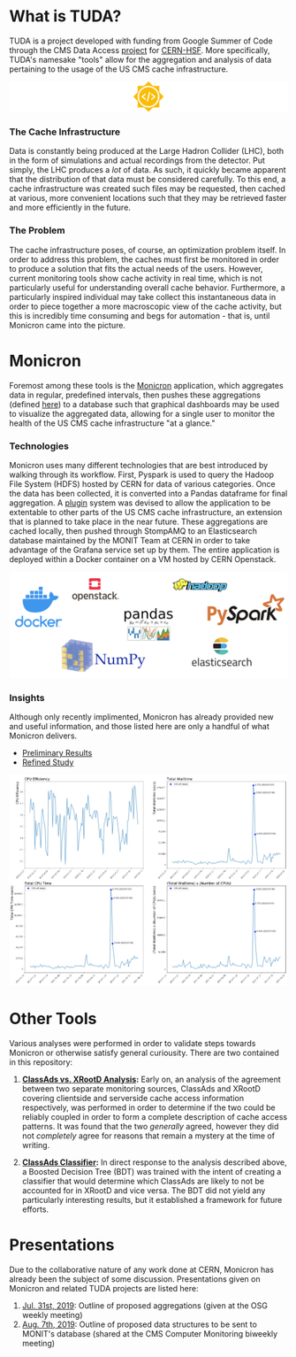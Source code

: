 # What is TUDA?

TUDA is a project developed with funding from Google Summer of Code through the CMS Data Access 
[project](https://summerofcode.withgoogle.com/projects/#5810325671116800) for [CERN-HSF](http://hepsoftwarefoundation.org/). More specifically, TUDA's namesake "tools" allow for the aggregation and analysis of data pertaining to the usage of the US CMS cache infrastructure.

![GSoC Logo](assets/gsoc.png)

### The Cache Infrastructure
Data is constantly being produced at the Large Hadron Collider (LHC), both in the form of simulations and actual recordings from the detector. Put simply, the LHC produces a _lot_ of data. As such, it quickly became apparent that the distribution of that data must be considered carefully. To this end, a cache infrastructure was created such files may be requested, then cached at various, more convenient locations such that they may be retrieved faster and more efficiently in the future.

### The Problem
The cache infrastructure poses, of course, an optimization problem itself. In order to address this problem, the caches must first be monitored in order to produce a solution that fits the actual needs of the users. However, current monitoring tools show cache activity in real time, which is not particularly useful for understanding overall cache behavior. Furthermore, a particularly inspired individual may take collect this instantaneous data in order to piece together a more macroscopic view of the cache activity, but this is incredibly time consuming and begs for automation - that is, until Monicron came into the picture.

# Monicron
Foremost among these tools is the [Monicron](https://github.com/jkguiang/tuda/tree/master/monit) application, which aggregates data in regular, predefined intervals, then pushes these aggregations (defined [here](https://github.com/jkguiang/tuda/tree/master/monit/notebooks)) to a database such that graphical dashboards may be used to visualize the aggregated data, allowing for a single user to monitor the health of the US CMS cache infrastructure "at a glance."

### Technologies
Monicron uses many different technologies that are best introduced by walking through its workflow. First, Pyspark is used to query the Hadoop File System (HDFS) hosted by CERN for data of various categories. Once the data has been collected, it is converted into a Pandas dataframe for final aggregation. A [plugin](https://github.com/jkguiang/tuda/tree/master/monit#adding-a-hdfs-source) system was devised to allow the application to be extentable to other parts of the US CMS cache infrastructure, an extension that is planned to take place in the near future. These aggregations are cached locally, then pushed through StompAMQ to an Elasticsearch database maintained by the MONIT Team at CERN in order to take advantage of the Grafana service set up by them. The entire application is deployed within a Docker container on a VM hosted by CERN Openstack.

![Technologies](assets/technologies.png)

### Insights
Although only recently implimented, Monicron has already provided new and useful information, and those listed here are only a handful of what Monicron delivers.
- [Preliminary Results](http://uaf-10.t2.ucsd.edu/~jguiang/presentations/monicron/monicron_08-15-2019.pdf)
- [Refined Study](http://uaf-10.t2.ucsd.edu/~jguiang/presentations/monicron/monicron_08-20-2019.pdf)

![Plots](assets/plots.gif)

# Other Tools
Various analyses were performed in order to validate steps towards Monicron or otherwise satisfy general curiousity. There are two contained in this repository:
1. **[ClassAds vs. XRootD Analysis](https://nbviewer.jupyter.org/github/jkguiang/tuda/blob/master/analysis/SanityChecks_XRootD-vs-ClassAds.ipynb):** Early on, an analysis of the agreement between two separate monitoring sources, ClassAds and XRootD covering clientside and serverside cache access information respectively, was performed in order to determine if the two could be reliably coupled in order to form a complete description of cache access patterns. It was found that the two _generally_ agreed, however they did not _completely_ agree for reasons that remain a mystery at the time of writing.

2. **[ClassAds Classifier](https://nbviewer.jupyter.org/github/jkguiang/tuda/blob/master/analysis/BDT.ipynb):** In direct response to the analysis described above, a Boosted Decision Tree (BDT) was trained with the intent of creating a classifier that would determine which ClassAds are likely to not be accounted for in XRootD and vice versa. The BDT did not yield any particularly interesting results, but it established a framework for future efforts.

# Presentations
Due to the collaborative nature of any work done at CERN, Monicron has already been the subject of some discussion. Presentations given on Monicron and related TUDA projects are listed here:
1. [Jul. 31st, 2019](http://uaf-10.t2.ucsd.edu/~jguiang/presentations/monicron/monicron_07-31-2019.pdf): Outline of proposed aggregations (given at the OSG weekly meeting)
2. [Aug. 7th, 2019](http://uaf-10.t2.ucsd.edu/~jguiang/presentations/monicron/monicron_08-07-2019.pdf): Outline of proposed data structures to be sent to MONIT's database (shared at the CMS Computer Monitoring biweekly meeting)
